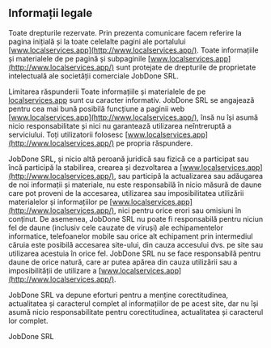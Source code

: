 ## Informații legale 

Toate drepturile rezervate. Prin prezenta comunicare facem referire la pagina inițială și la toate celelalte pagini ale portalului [www.localservices.app](http://www.localservices.app/). Toate informațiile și materialele de pe pagină și subpaginile [www.localservices.app](http://www.localservices.app/) sunt protejate de drepturile de proprietate intelectuală ale societății comerciale JobDone SRL.

Limitarea răspunderii Toate informațiile și materialele de pe [localservices.app](http://localservices.app) sunt cu caracter informativ. JobDone SRL se angajează pentru cea mai bună posibilă funcțiune a paginii web [www.localservices.app](http://www.localservices.app/), însă nu își asumă nicio responsabilitate și nici nu garantează utilizarea neîntreruptă a serviciului. Toți utilizatorii folosesc [www.localservices.app](http://www.localservices.app/) pe propria răspundere.

JobDone SRL, și nicio altă peroană juridică sau fizică ce a participat sau încă participă la stabilirea, crearea și dezvoltarea a [www.localservices.app](http://www.localservices.app/), sau participă la actualizarea sau adăugarea de noi informații și materiale, nu este responsabilă în nicio măsură de daune care pot proveni de la accesarea, utilizarea sau imposibilitatea utilizării materialelor și informațiilor pe [www.localservices.app](http://www.localservices.app/), nici pentru orice erori sau omisiuni în conținut. De asemenea, JobDone SRL nu poate fi responsabilă pentru niciun fel de daune (inclusiv cele cauzate de viruși) ale echipamentelor informatice, telefoanelor mobile sau orice alt echipament prin intermediul căruia este posibilă accesarea site-ului, din cauza accesului dvs. pe site sau utilizarea acestuia în orice fel. JobDone SRL nu se face responsabilă pentru daune de orice natură, care ar putea apărea din cauza utilizării sau a imposibilității de utilizare a [www.localservices.app](http://www.localservices.app/).

JobDone SRL va depune eforturi pentru a menține corectitudinea, actualitatea și caracterul complet al informațiilor de pe acest site, dar nu își asumă nicio responsabilitate pentru corectitudinea, actualitatea și caracterul lor complet.

JobDone SRL
